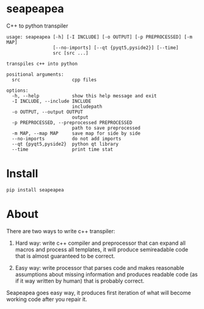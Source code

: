 # seapeapea

C++ to python transpiler

```
usage: seapeapea [-h] [-I INCLUDE] [-o OUTPUT] [-p PREPROCESSED] [-m MAP]
                 [--no-imports] [--qt {pyqt5,pyside2}] [--time]
                 src [src ...]

transpiles c++ into python

positional arguments:
  src                   cpp files

options:
  -h, --help            show this help message and exit
  -I INCLUDE, --include INCLUDE
                        includepath
  -o OUTPUT, --output OUTPUT
                        output
  -p PREPROCESSED, --preprocessed PREPROCESSED
                        path to save preprocessed
  -m MAP, --map MAP     save map for side by side
  --no-imports          do not add imports
  --qt {pyqt5,pyside2}  python qt library
  --time                print time stat
```

# Install
```
pip install seapeapea
```

# About

There are two ways to write c++ transpiler:

1) Hard way: write c++ compiler and preprocessor that can expand all macros and process all templates, it will produce semireadable code that is almost guaranteed to be correct.

2) Easy way: write processor that parses code and makes reasonable assumptions about missing information and produces readable code (as if it way written by human) that is probably correct.

Seapeapea goes easy way, it produces first iteration of what will become working code after you repair it.